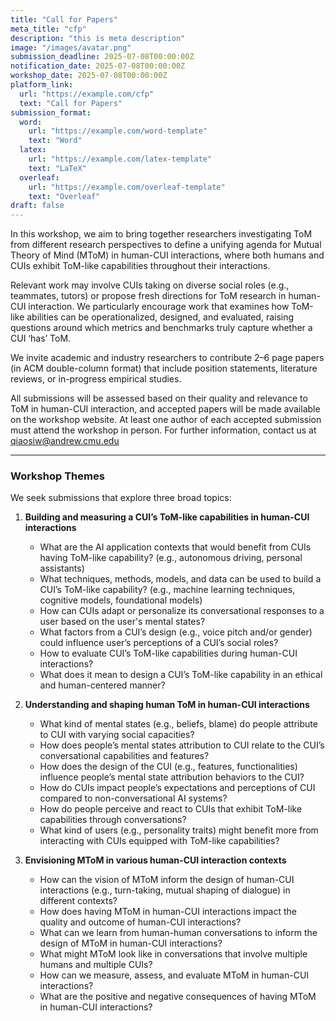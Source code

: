 ```yaml
---
title: "Call for Papers"
meta_title: "cfp"
description: "this is meta description"
image: "/images/avatar.png"
submission_deadline: 2025-07-08T00:00:00Z
notification_date: 2025-07-08T00:00:00Z
workshop_date: 2025-07-08T00:00:00Z
platform_link:
  url: "https://example.com/cfp"
  text: "Call for Papers"
submission_format:
  word:
    url: "https://example.com/word-template"
    text: "Word"
  latex:
    url: "https://example.com/latex-template"
    text: "LaTeX"
  overleaf:
    url: "https://example.com/overleaf-template"
    text: "Overleaf"
draft: false
---
```


In this workshop, we aim to bring together researchers investigating ToM from different research perspectives to define a unifying agenda for Mutual Theory of Mind (MToM) in human-CUI interactions, where both humans and CUIs exhibit ToM-like capabilities throughout their interactions. 

Relevant work may involve CUIs taking on diverse social roles (e.g., teammates, tutors) or propose fresh directions for ToM research in human-CUI interaction. We particularly encourage work that examines how ToM-like abilities can be operationalized, designed, and evaluated, raising questions around which metrics and benchmarks truly capture whether a CUI ‘has’ ToM. 

We invite academic and industry researchers to contribute 2–6 page papers (in ACM double-column format) that include position statements, literature reviews, or in-progress empirical studies. 

All submissions will be assessed based on their quality and relevance to ToM in human-CUI interaction, and accepted papers will be made available on the workshop website. At least one author of each accepted submission must attend the workshop in person. For further information, contact us at qiaosiw@andrew.cmu.edu


<!-- In this workshop, we aim to bring together researchers investigating ToM from different research perspectives to define a unifying agenda for Mutual Theory of Mind (MToM) in human-CUI interactions, where both humans and CUIs exhibit ToM-like capabilities throughout their interactions.

We seek submissions that explore three broad topics: (1) building and measuring a CUI's ToM-like capabilities in human-AI conversations, (2) understanding and shaping human ToM in human-CUI interactions, and (3) envisioning MToM in various human-CUI interaction contexts. 
Beyond conceptual discussions, this year we particularly encourage work that examines how ToM-like abilities can be operationalized, designed, and evaluated, raising questions around which metrics and benchmarks truly capture whether a CUI `has' ToM. 
We invite academic and industry researchers to contribute 2–6 page papers (in ACM double-column format) that include position statements, literature reviews, or in-progress empirical studies. 
Relevant work may involve CUIs taking on diverse social roles (e.g., teammates, tutors) or propose fresh directions for ToM research in human-CUI interaction.

All submissions will be assessed based on their quality and relevance to ToM in human-CUI interaction, and accepted papers will be made available on the workshop website. 
At least one author of each accepted submission must attend the workshop in person. For further information, contact us at \url{theoryofmindinhaicui2025@easychair.org}. -->

---

### Workshop Themes

We seek submissions that explore three broad topics:

1. **Building and measuring a CUI’s ToM-like capabilities in human-CUI interactions**
   - What are the AI application contexts that would benefit from CUIs having ToM-like capability? (e.g., autonomous driving, personal assistants)
   - What techniques, methods, models, and data can be used to build a CUI’s ToM-like capability? (e.g., machine learning techniques, cognitive models, foundational models)
   - How can CUIs adapt or personalize its conversational responses to a user based on the user's mental states?
   - What factors from a CUI’s design (e.g., voice pitch and/or gender) could influence user’s perceptions of a CUI’s social roles?
   - How to evaluate CUI’s ToM-like capabilities during human-CUI interactions?
   - What does it mean to design a CUI’s ToM-like capability in an ethical and human-centered manner?

2. **Understanding and shaping human ToM in human-CUI interactions**
   - What kind of mental states (e.g., beliefs, blame) do people attribute to CUI with varying social capacities?
   - How does people’s mental states attribution to CUI relate to the CUI’s conversational capabilities and features?
   - How does the design of the CUI (e.g., features, functionalities) influence people’s mental state attribution behaviors to the CUI?
   - How do CUIs impact people’s expectations and perceptions of CUI compared to non-conversational AI systems?
   - How do people perceive and react to CUIs that exhibit ToM-like capabilities through conversations?
   - What kind of users (e.g., personality traits) might benefit more from interacting with CUIs equipped with ToM-like capabilities?

3. **Envisioning MToM in various human-CUI interaction contexts**
   - How can the vision of MToM inform the design of human-CUI interactions (e.g., turn-taking, mutual shaping of dialogue) in different contexts?
   - How does having MToM in human-CUI interactions impact the quality and outcome of human-CUI interactions?
   - What can we learn from human-human conversations to inform the design of MToM in human-CUI interactions?
   - What might MToM look like in conversations that involve multiple humans and multiple CUIs?
   - How can we measure, assess, and evaluate MToM in human-CUI interactions?
   - What are the positive and negative consequences of having MToM in human-CUI interactions?

<!-- We encourage contributions addressing (but not limited to):

1. Building and Measuring ToM-Like Capabilities in CUIs
    - How can CUIs adapt or personalize responses based on users’ mental states?
    - What methodologies and metrics effectively measure ToM capabilities in conversational AI?
	- How can CUIs’ social roles be ethically designed and implemented?
2. Understanding and Influencing Human ToM in Interactions with CUIs
    - What mental states do humans attribute to CUIs, and how does this affect interaction?
	- How does conversational design impact user perception, trust, and communication effectiveness?
	- Which user traits benefit most from interacting with ToM-enabled CUIs?
3. Mutual Theory of Mind (MToM) in Human-CUI Interaction
	- How can mutual understanding enhance collaboration, productivity, or trust in human-CUI scenarios?
	- What lessons from human-human interaction can inform the design of human-CUI dialogues?
	- What ethical considerations arise in scenarios where both parties attempt to infer each other’s intentions? -->